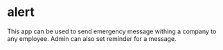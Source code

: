 # alert

This app can be used to send emergency message withing a company to any employee.
Admin can also set reminder for a message.
